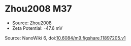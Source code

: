 <a name="material" />

# Zhou2008 M37
<script type="application/ld+json">
  {
    "@context": "https://schema.org/",
    "@type": "ChemicalSubstance",
    "@id": "https://egonw.github.io/nanowiki/nanowiki249.html#material",
    "http://purl.org/dc/terms/conformsTo":
      {
        "@type": "CreativeWork",
        "@id": "https://bioschemas.org/profiles/ChemicalSubstance/0.4-RELEASE/"
      },
    "identfier": "249",
    "name": "Zhou2008 M37",
    "url": "https://egonw.github.io/nanowiki/nanowiki249.html#material",
    "sameAs": "http://127.0.0.1/mediawiki/index.php/Special:URIResolver/Zhou2008_M37"
  }
</script>


* Source: [Zhou2008](articleZhou2008.md)
* Zeta Potential: -47.6 mV


Source: NanoWiki 6, doi:[10.6084/m9.figshare.11897205.v1](https://doi.org/10.6084/m9.figshare.11897205.v1)
